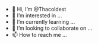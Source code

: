 - 👋 Hi, I’m @Thacoldest
- 👀 I’m interested in ...
- 🌱 I’m currently learning ...
- 💞️ I’m looking to collaborate on ...
- 📫 How to reach me ...

<!---
Thacoldest/Thacoldest is a ✨ special ✨ repository because its `README.md` (this file) appears on your GitHub profile.
You can click the Preview link to take a look at your changes.
--->

